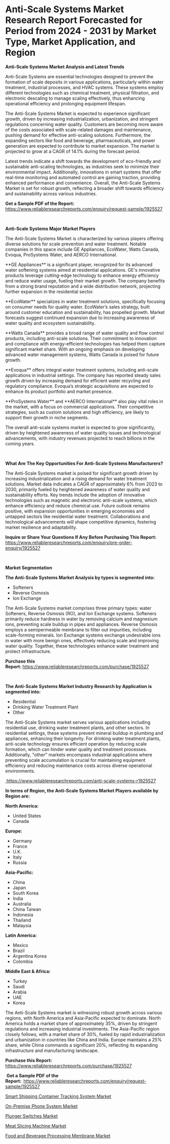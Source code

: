 <p><h1>Anti-Scale Systems Market Research Report Forecasted for Period from 2024 -  2031 by Market Type, Market Application, and Region</h1></p><p><strong>Anti-Scale Systems Market Analysis and Latest Trends</strong></p>
<p><p>Anti-Scale Systems are essential technologies designed to prevent the formation of scale deposits in various applications, particularly within water treatment, industrial processes, and HVAC systems. These systems employ different technologies such as chemical treatment, physical filtration, and electronic descaling to manage scaling effectively, thus enhancing operational efficiency and prolonging equipment lifespan.</p><p>The Anti-Scale Systems Market is expected to experience significant growth, driven by increasing industrialization, urbanization, and stringent regulations concerning water quality. Customers are becoming more aware of the costs associated with scale-related damages and maintenance, pushing demand for effective anti-scaling solutions. Furthermore, the expanding sectors like food and beverage, pharmaceuticals, and power generation are expected to contribute to market expansion. The market is projected to grow at a CAGR of 14.1% during the forecast period.</p><p>Latest trends indicate a shift towards the development of eco-friendly and sustainable anti-scaling technologies, as industries seek to minimize their environmental impact. Additionally, innovations in smart systems that offer real-time monitoring and automated control are gaining traction, providing enhanced performance and convenience. Overall, the Anti-Scale Systems Market is set for robust growth, reflecting a broader shift towards efficiency and sustainability across various industries.</p></p>
<p><strong>Get a Sample PDF of the Report:&nbsp;</strong> <a href="https://www.reliableresearchreports.com/enquiry/request-sample/1925527?utm_campaign=36&utm_medium=2&utm_source=Github&utm_content=ia&utm_term=24102024&utm_id=anti-scale-systems">https://www.reliableresearchreports.com/enquiry/request-sample/1925527</a></p>
<p>&nbsp;</p>
<p><strong>Anti-Scale Systems Major Market Players</strong></p>
<p><p>The Anti-Scale Systems Market is characterized by various players offering diverse solutions for scale prevention and water treatment. Notable companies in this space include GE Appliances, EcoWater, Watts Canada, Evoqua, ProSystems Water, and AERCO International.</p><p>**GE Appliances** is a significant player, recognized for its advanced water softening systems aimed at residential applications. GE's innovative products leverage cutting-edge technology to enhance energy efficiency and reduce water usage, fueling their market growth. The company benefits from a strong brand reputation and a wide distribution network, projecting further expansion in the residential sector.</p><p>**EcoWater** specializes in water treatment solutions, specifically focusing on consumer needs for quality water. EcoWater’s sales strategy, built around customer education and sustainability, has propelled growth. Market forecasts suggest continued expansion due to increasing awareness of water quality and ecosystem sustainability.</p><p>**Watts Canada** provides a broad range of water quality and flow control products, including anti-scale solutions. Their commitment to innovation and compliance with energy-efficient technologies has helped them capture significant market share. With an ongoing emphasis on developing advanced water management systems, Watts Canada is poised for future growth.</p><p>**Evoqua** offers integral water treatment systems, including anti-scale applications in industrial settings. The company has reported steady sales growth driven by increasing demand for efficient water recycling and regulatory compliance. Evoqua’s strategic acquisitions are expected to enhance its product portfolio and market presence.</p><p>**ProSystems Water** and **AERCO International** also play vital roles in the market, with a focus on commercial applications. Their competitive strategies, such as custom solutions and high efficiency, are likely to support their growth in niche segments.</p><p>The overall anti-scale systems market is expected to grow significantly, driven by heightened awareness of water quality issues and technological advancements, with industry revenues projected to reach billions in the coming years.</p></p>
<p>&nbsp;</p>
<p><strong>What Are The Key Opportunities For Anti-Scale Systems Manufacturers?</strong></p>
<p><p>The Anti-Scale Systems market is poised for significant growth driven by increasing industrialization and a rising demand for water treatment solutions. Market data indicates a CAGR of approximately 6% from 2023 to 2030, primarily fueled by heightened awareness of water quality and sustainability efforts. Key trends include the adoption of innovative technologies such as magnetic and electronic anti-scale systems, which enhance efficiency and reduce chemical use. Future outlook remains positive, with expansion opportunities in emerging economies and untapped sectors like residential water treatment. Collaborations and technological advancements will shape competitive dynamics, fostering market resilience and adaptability.</p></p>
<p><strong>Inquire or Share Your Questions If Any Before Purchasing This Report:</strong> <a href="https://www.reliableresearchreports.com/enquiry/pre-order-enquiry/1925527?utm_campaign=36&utm_medium=2&utm_source=Github&utm_content=ia&utm_term=24102024&utm_id=anti-scale-systems">https://www.reliableresearchreports.com/enquiry/pre-order-enquiry/1925527</a></p>
<p>&nbsp;</p>
<p><strong>Market Segmentation</strong></p>
<p><strong>The Anti-Scale Systems Market Analysis by types is segmented into:</strong></p>
<p><ul><li>Softeners</li><li>Reverse Osmosis</li><li>Ion Exchange</li></ul></p>
<p><p>The Anti-Scale Systems market comprises three primary types: water Softeners, Reverse Osmosis (RO), and Ion Exchange systems. Softeners primarily reduce hardness in water by removing calcium and magnesium ions, preventing scale buildup in pipes and appliances. Reverse Osmosis employs a semipermeable membrane to filter out impurities, including scale-forming minerals. Ion Exchange systems exchange undesirable ions in water with more benign ones, effectively reducing scale and improving water quality. Together, these technologies enhance water treatment and protect infrastructure.</p></p>
<p><strong>Purchase this Report:&nbsp;</strong><a href="https://www.reliableresearchreports.com/purchase/1925527?utm_campaign=36&utm_medium=2&utm_source=Github&utm_content=ia&utm_term=24102024&utm_id=anti-scale-systems">https://www.reliableresearchreports.com/purchase/1925527</a></p>
<p>&nbsp;</p>
<p><strong>The Anti-Scale Systems Market Industry Research by Application is segmented into:</strong></p>
<p><ul><li>Residential</li><li>Drinking Water Treatment Plant</li><li>Other</li></ul></p>
<p><p>The Anti-Scale Systems market serves various applications including residential use, drinking water treatment plants, and other sectors. In residential settings, these systems prevent mineral buildup in plumbing and appliances, enhancing their longevity. For drinking water treatment plants, anti-scale technology ensures efficient operation by reducing scale formation, which can hinder water quality and treatment processes. Additionally, "other" markets encompass industrial applications where preventing scale accumulation is crucial for maintaining equipment efficiency and reducing maintenance costs across diverse operational environments.</p></p>
<p><a href="https://www.reliableresearchreports.com/anti-scale-systems-r1925527?utm_campaign=36&utm_medium=2&utm_source=Github&utm_content=ia&utm_term=24102024&utm_id=anti-scale-systems">&nbsp;https://www.reliableresearchreports.com/anti-scale-systems-r1925527</a></p>
<p><strong>In terms of Region, the Anti-Scale Systems Market Players available by Region are:</strong></p>
<p>
    <p> <strong> North America: </strong>
        <ul>
            <li>United States</li>
            <li>Canada</li>
        </ul>
        </p> 
    <p> <strong> Europe: </strong>
        <ul>
            <li>Germany</li>
            <li>France</li>
            <li>U.K.</li>
            <li>Italy</li>
            <li>Russia</li>
        </ul>
        </p> 
    <p> <strong> Asia-Pacific: </strong>
        <ul>
            <li>China</li>
            <li>Japan</li>
            <li>South Korea</li>
            <li>India</li>
            <li>Australia</li>
            <li>China Taiwan</li>
            <li>Indonesia</li>
            <li>Thailand</li>
            <li>Malaysia</li>
        </ul>
        </p> 
    <p> <strong> Latin America: </strong>
        <ul>
            <li>Mexico</li>
            <li>Brazil</li>
            <li>Argentina Korea</li>
            <li>Colombia</li>
        </ul>
        </p> 
    <p> <strong> Middle East & Africa: </strong>
        <ul>
            <li>Turkey</li>
            <li>Saudi</li>
            <li>Arabia</li>
            <li>UAE</li>
            <li>Korea</li>
        </ul>
    </p>
    </p>
<p><p>The Anti-Scale Systems market is witnessing robust growth across various regions, with North America and Asia-Pacific expected to dominate. North America holds a market share of approximately 35%, driven by stringent regulations and increasing industrial investments. The Asia-Pacific region closely follows, with a market share of 30%, fueled by rapid industrialization and urbanization in countries like China and India. Europe maintains a 25% share, while China commands a significant 20%, reflecting its expanding infrastructure and manufacturing landscape.</p></p>
<p><strong>Purchase this Report: </strong><a href="https://www.reliableresearchreports.com/purchase/1925527?utm_campaign=36&utm_medium=2&utm_source=Github&utm_content=ia&utm_term=24102024&utm_id=anti-scale-systems">https://www.reliableresearchreports.com/purchase/1925527</a></p>
<p>&nbsp;<strong>Get a Sample PDF of the Report:&nbsp;&nbsp;</strong><a href="https://www.reliableresearchreports.com/enquiry/request-sample/1925527?utm_campaign=36&utm_medium=2&utm_source=Github&utm_content=ia&utm_term=24102024&utm_id=anti-scale-systems">https://www.reliableresearchreports.com/enquiry/request-sample/1925527</a></p>
<p><strong></strong></p>
<p><p><a href="https://github.com/GRUBBSCHARLES/Market-Research-Report-List-1/blob/main/smart-shipping-container-tracking-system-market.md?utm_campaign=36&utm_medium=2&utm_source=Github&utm_content=ia&utm_term=24102024&utm_id=anti-scale-systems">Smart Shipping Container Tracking System Market</a></p><p><a href="https://www.linkedin.com/pulse/pulse-on-premise-phone-system-rhythms-change-market-resonance-acapf?utm_campaign=36&utm_medium=2&utm_source=Github&utm_content=ia&utm_term=24102024&utm_id=anti-scale-systems">On-Premise Phone System Market</a></p><p><a href="https://issuu.com/reportprime-2/docs/plunger-switches-market-size-2030.p_e7744ac8b2ebe2?utm_campaign=36&utm_medium=2&utm_source=Github&utm_content=ia&utm_term=24102024&utm_id=anti-scale-systems">Plunger Switches Market</a></p><p><a href="https://issuu.com/reportprime-2/docs/meat-slicing-machine-market-size-20_a994459d247574?utm_campaign=36&utm_medium=2&utm_source=Github&utm_content=ia&utm_term=24102024&utm_id=anti-scale-systems">Meat Slicing Machine Market</a></p><p><a href="https://github.com/AngelaWalsh696/Market-Research-Report-List-1/blob/main/food-and-beverage-processing-membrane-market.md?utm_campaign=36&utm_medium=2&utm_source=Github&utm_content=ia&utm_term=24102024&utm_id=anti-scale-systems">Food and Beverage Processing Membrane Market</a></p></p>